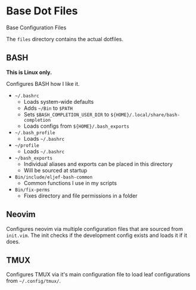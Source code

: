 # Base Dot Files

Base Configuration Files

The `files` directory contains the actual dotfiles.

## BASH

**This is Linux only.**

Configures BASH how I like it.

* `~/.bashrc`
  * Loads system-wide defaults
  * Adds `~/Bin` to `$PATH`
  * Sets `$BASH_COMPLETION_USER_DIR` to `${HOME}/.local/share/bash-completion`
  * Loads configs from `${HOME}/.bash_exports`
* `~/.bash_profile`
  * Loads `~/.bashrc`
* `~/profile`
  * Loads `~/.bashrc`
* `~/bash_exports`
  * Individual aliases and exports can be placed in this directory
  * Will be sourced at startup
* `Bin/include/eljef-bash-common`
  * Common functions I use in my scripts
* `Bin/fix-perms`
  * Fixes directory and file permissions in a folder

## Neovim

Configures neovim via multiple configuration files that are sourced from
`init.vim`. The init checks if the development config exists and loads it
if it does.

## TMUX

Configures TMUX via it's main configuration file to load leaf configurations
from `~/.config/tmux/`.
